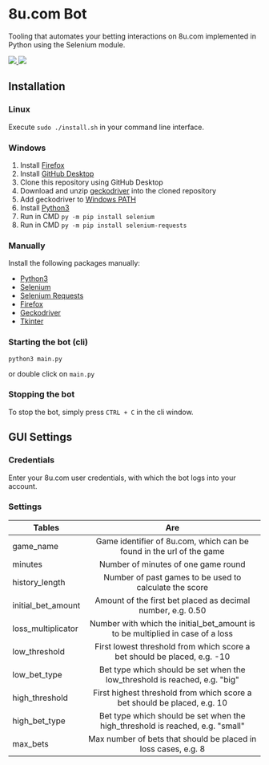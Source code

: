 # 8u.com Bot
Tooling that automates your betting interactions on 8u.com implemented in Python using the Selenium module.
<p>
    <a href="https://github.com/SeleniumHQ/selenium">
      <img src="https://img.shields.io/badge/built%20with-Selenium-yellow.svg" />
    </a>
    <a href="https://www.python.org/">
        <img src="https://img.shields.io/badge/built%20with-Python3-red.svg" />
    </a>
</p>

## Installation
### Linux
Execute `sudo ./install.sh` in your command line interface.

### Windows
1. Install [Firefox](https://www.mozilla.org/de/firefox/new/)
2. Install [GitHub Desktop](https://desktop.github.com/)
3. Clone this repository using GitHub Desktop
4. Download and unzip [geckodriver](https://github.com/mozilla/geckodriver/releases) into the cloned repository
5. Add geckodriver to [Windows PATH](https://www.architectryan.com/2018/03/17/add-to-the-path-on-windows-10/)
6. Install [Python3](https://www.python.org/downloads/)
7. Run in CMD `py -m pip install selenium`
8. Run in CMD `py -m pip install selenium-requests`

### Manually
Install the following packages manually:

- [Python3](https://www.python.org/download/releases/)
- [Selenium](https://pypi.org/project/selenium/)
- [Selenium Requests](https://pypi.org/project/selenium-requests/)
- [Firefox](https://www.mozilla.org/de/firefox/download/thanks/)
- [Geckodriver](https://github.com/mozilla/geckodriver/releases)
- [Tkinter](https://docs.python.org/3/library/tkinter.html)

### Starting the bot (cli)
```
python3 main.py
```
or double click on `main.py`

### Stopping the bot
To stop the bot, simply press `CTRL + C` in the cli window.

## GUI Settings
### Credentials
Enter your 8u.com user credentials, with which the bot logs into your account.

### Settings

| Tables   |      Are      |
|----------|:-------------:|
| game_name | Game identifier of 8u.com, which can be found in the url of the game |
| minutes | Number of minutes of one game round |
| history_length | Number of past games to be used to calculate the score |
| initial_bet_amount | Amount of the first bet placed as decimal number, e.g. 0.50 |
| loss_multiplicator | Number with which the initial_bet_amount is to be multiplied in case of a loss |
| low_threshold | First lowest threshold from which score a bet should be placed, e.g. -10 |
| low_bet_type | Bet type which should be set when the low_threshold is reached, e.g. "big" |
| high_threshold | First highest threshold from which score a bet should be placed, e.g. 10 |
| high_bet_type | Bet type which should be set when the high_threshold is reached, e.g. "small" |
| max_bets | Max number of bets that should be placed in loss cases, e.g. 8 |